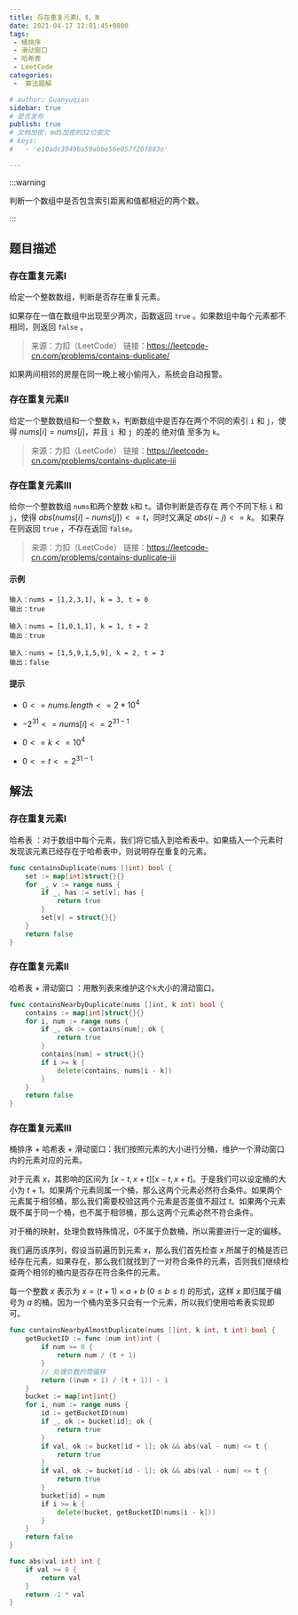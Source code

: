 ```yaml
---
title: 存在重复元素Ⅰ、Ⅱ、Ⅲ
date: 2021-04-17 12:01:45+0800
tags:
 - 桶排序
 - 滑动窗口
 - 哈希表
 - LeetCode
categories:
 -  算法题解

# author: Guanyuqian
sidebar: true
# 是否发布
publish: true
# 文档加密，md5加密的32位密文
# keys:
# 	- 'e10adc3949ba59abbe56e057f20f883e'

---
```


:::warning

判断一个数组中是否包含索引距离和值都相近的两个数。

:::



 <!-- more -->

## 题目描述



### 存在重复元素Ⅰ

给定一个整数数组，判断是否存在重复元素。

如果存在一值在数组中出现至少两次，函数返回 `true` 。如果数组中每个元素都不相同，则返回 `false` 。

> 来源：力扣（LeetCode）
> 链接：https://leetcode-cn.com/problems/contains-duplicate/

如果两间相邻的房屋在同一晚上被小偷闯入，系统会自动报警。

### 存在重复元素Ⅱ

给定一个整数数组和一个整数 `k`，判断数组中是否存在两个不同的索引 `i` 和 `j`，使得 $nums [i] = nums [j]$，并且 `i `和 `j `的差的 绝对值 至多为 `k`。

> 来源：力扣（LeetCode）
> 链接：https://leetcode-cn.com/problems/contains-duplicate-iii

### 存在重复元素Ⅲ

给你一个整数数组 `nums`和两个整数 `k`和 `t`。请你判断是否存在 两个不同下标 `i` 和 `j`，使得 $abs(nums[i] - nums[j]) <= t$，同时又满足 $abs(i - j) <= k$。 如果存在则返回 `true` ，不存在返回 `false`。

> 来源：力扣（LeetCode）
> 链接：https://leetcode-cn.com/problems/contains-duplicate-iii


#### 示例

```
输入：nums = [1,2,3,1], k = 3, t = 0
输出：true

输入：nums = [1,0,1,1], k = 1, t = 2
输出：true

输入：nums = [1,5,9,1,5,9], k = 2, t = 3
输出：false
```

#### 提示

- $0 <= nums.length <= 2 * 10^4$

- $-2^{31}<= nums[i] <= 2^{31 - 1}$

- $0 <= k <= 10^4$

- $0 <= t <= 2^{31 - 1}$

  

## 解法

### 存在重复元素Ⅰ

哈希表 ：对于数组中每个元素，我们将它插入到哈希表中。如果插入一个元素时发现该元素已经存在于哈希表中，则说明存在重复的元素。

```go
func containsDuplicate(nums []int) bool {
    set := map[int]struct{}{}
    for _, v := range nums {
        if _, has := set[v]; has {
            return true
        }
        set[v] = struct{}{}
    }
    return false
}
```



### 存在重复元素Ⅱ

哈希表 + 滑动窗口 ：用散列表来维护这个`k`大小的滑动窗口。

```go
func containsNearbyDuplicate(nums []int, k int) bool {
    contains := map[int]struct{}{}
    for i, num := range nums {
        if _, ok := contains[num]; ok {
            return true
        }
        contains[num] = struct{}{}
        if i >= k {
            delete(contains, nums[i - k])
        }
    }
    return false
}
```



### 存在重复元素Ⅲ 

桶排序 + 哈希表 + 滑动窗口：我们按照元素的大小进行分桶，维护一个滑动窗口内的元素对应的元素。

对于元素 $x$，其影响的区间为 $[x - t, x + t][x−t,x+t]$。于是我们可以设定桶的大小为 $t + 1$。如果两个元素同属一个桶，那么这两个元素必然符合条件。如果两个元素属于相邻桶，那么我们需要校验这两个元素是否差值不超过 $t$。如果两个元素既不属于同一个桶，也不属于相邻桶，那么这两个元素必然不符合条件。

对于桶的映射，处理负数特殊情况，0不属于负数桶，所以需要进行一定的偏移。

我们遍历该序列，假设当前遍历到元素 $x$，那么我们首先检查 $x$ 所属于的桶是否已经存在元素，如果存在，那么我们就找到了一对符合条件的元素，否则我们继续检查两个相邻的桶内是否存在符合条件的元素。

每一个整数 $x$ 表示为 $x = (t + 1) \times a + b  \ (0 \leq b \leq t)$ 的形式，这样 $x$ 即归属于编号为 $a$ 的桶。因为一个桶内至多只会有一个元素，所以我们使用哈希表实现即可。



```go
func containsNearbyAlmostDuplicate(nums []int, k int, t int) bool {
    getBucketID := func (num int)int {
        if num >= 0 {
            return num / (t + 1)
        } 
        // 处理负数的筒偏移
        return ((num + 1) / (t + 1)) - 1
    }
    bucket := map[int]int{}
    for i, num := range nums {
        id := getBucketID(num)
        if _, ok := bucket[id]; ok {
            return true
        }
        if val, ok := bucket[id + 1]; ok && abs(val - num) <= t {
            return true
        } 
        if val, ok := bucket[id - 1]; ok && abs(val - num) <= t {
            return true
        } 
        bucket[id] = num
        if i >= k {
            delete(bucket, getBucketID(nums[i - k]))
        }
    }
    return false
}

func abs(val int) int {
    if val >= 0 {
        return val
    }
    return -1 * val
}
```

